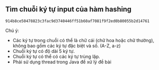 <h2>Tìm chuỗi ký tự input của hàm hashing </h2>


```string
914b8ce50478823c3fac9d3740446ff51b60af7081f9f2ed0b80055b2d14761
```
Chú ý:
 - Các ký tự trong chuỗi có thể là chữ cái (chữ hoa hoặc chữ thường), không bao gồm các ký tự đặc biệt và số. (A-Z, a-z)
- Chuỗi ký tự có độ dài 5 ký tự.
- Chuỗi ký tự có thể có các ký tự trùng lặp.
- Phải sử dụng thread trong Java để xử lý đề bài